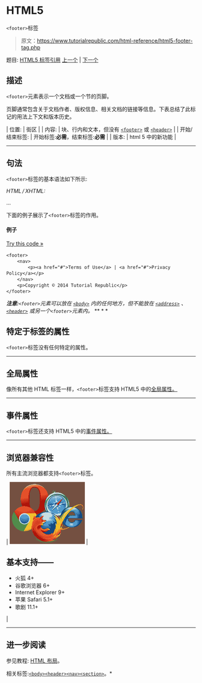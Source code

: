 # HTML5

`<footer>`标签

> 原文：<https://www.tutorialrepublic.com/html-reference/html5-footer-tag.php>

题目: [HTML5 标签引用](html5-tags.php) [上一个](html-font-tag.php) | [下一个](html-form-tag.php)

## 描述

`<footer>`元素表示一个文档或一个节的页脚。

页脚通常包含关于文档作者、版权信息、相关文档的链接等信息。下表总结了此标记的用法上下文和版本历史。

| 位置: | 街区 |
| 内容: | 块、行内和文本，但没有 [`<footer>`](html5-footer-tag.php) 或 [`<header>`](html5-header-tag.php) |
| 开始/结束标签: | 开始标签:**必需**，结束标签:**必需** |
| 版本: | html 5 中的新功能 |

* * *

## 句法

`<footer>`标签的基本语法如下所示:

*HTML / XHTML:* <footer> ... </footer>

下面的例子展示了`<footer>`标签的作用。

#### 例子

[Try this code »](../codelab.php?topic=html5&file=footer-tag "Try this code using online Editor")

```
<footer>
    <nav>
        <p><a href="#">Terms of Use</a> | <a href="#">Privacy Policy</a></p>
    </nav>
    <p>Copyright © 2014 Tutorial Republic</p>
</footer>
```

 ***注意:**`<footer>`元素可以放在 [`<body>`](html-body-tag.php) 内的任何地方，但不能放在 [`<address>`](html-address-tag.php) 、 [`<header>`](html5-header-tag.php) 或另一个`<footer>`元素内。*  ** * *

## 特定于标签的属性

`<footer>`标签没有任何特定的属性。

* * *

## 全局属性

像所有其他 HTML 标签一样，`<footer>`标签支持 HTML5 中的[全局属性。](html5-global-attributes.php)

* * *

## 事件属性

`<footer>`标签还支持 HTML5 中的[事件属性。](html5-event-attributes.php)

* * *

## 浏览器兼容性

所有主流浏览器都支持`<footer>`标签。

| ![Browsers Icon](img/e9331123c77668c1832e541c2fca1002.png) | 

## 基本支持——

*   火狐 4+
*   谷歌浏览器 6+
*   Internet Explorer 9+
*   苹果 Safari 5.1+
*   歌剧 11.1+

 |

* * *

## 进一步阅读

参见教程: [HTML 布局](../html-tutorial/html-layout.php)。

相关标签:[`<body>`](html-body-tag.php)[`<header>`](html5-header-tag.php)[`<nav>`](html5-nav-tag.php)[`<section>`](html5-section-tag.php)。*